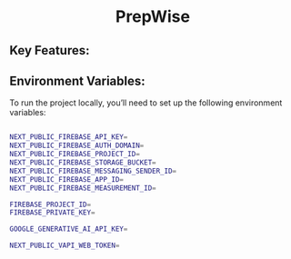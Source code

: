 <div align="center">
    <h1>PrepWise</h1>
</div>

<h2>Key Features:</h2>

<h2>Environment Variables:</h2>
<p>To run the project locally, you’ll need to set up the following environment variables:</p>

```bash

NEXT_PUBLIC_FIREBASE_API_KEY=
NEXT_PUBLIC_FIREBASE_AUTH_DOMAIN=
NEXT_PUBLIC_FIREBASE_PROJECT_ID=
NEXT_PUBLIC_FIREBASE_STORAGE_BUCKET=
NEXT_PUBLIC_FIREBASE_MESSAGING_SENDER_ID=
NEXT_PUBLIC_FIREBASE_APP_ID=
NEXT_PUBLIC_FIREBASE_MEASUREMENT_ID=

FIREBASE_PROJECT_ID=
FIREBASE_PRIVATE_KEY=

GOOGLE_GENERATIVE_AI_API_KEY=

NEXT_PUBLIC_VAPI_WEB_TOKEN=

```
